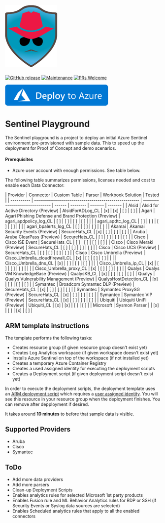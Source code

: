 ![logo](./media/securehats-200x.png)
=========
[![GitHub release](https://img.shields.io/github/release/SecureHats/Sentinel-playground.svg?style=flat-square)](https://github.com/SecureHats/Sentinel-playground/releases)
[![Maintenance](https://img.shields.io/maintenance/yes/2021.svg?style=flat-square)]()
[![PRs Welcome](https://img.shields.io/badge/PRs-welcome-brightgreen.svg?style=flat-square)](http://makeapullrequest.com)

[![Deploy To Azure](https://raw.githubusercontent.com/Azure/azure-quickstart-templates/master/1-CONTRIBUTION-GUIDE/images/deploytoazure.svg?sanitize=true)](https://portal.azure.com/#create/Microsoft.Template/uri/https%3A%2F%2Fraw.githubusercontent.com%2FSecureHats%2FSentinel-playground%2Fmain%2FARM-Templates%2Fazuredeploy.json/createUIDefinitionUri/https%3A%2F%2Fraw.githubusercontent.com%2FSecureHats%2FSentinel-playground%2Fmain%2FARM-Templates%2FUiDefinition.json)
# Sentinel Playground

The Sentinel playground is a project to deploy an initial Azure Sentinel environment pre-provisioned with sample data. 
This to speed up the deployment for Proof of Concept and demo scenarios.

#### Prerequisites

- Azure user account with enough permissions. See table below.

The following table summarizes permissions, licenses needed and cost to enable each Data Connector:

| Provider   | Connector                                             | Custom Table                    | Parser | Workbook  Solution | Tested  |
| ---------- | ----------------------------------------------------- | ------------------------------- | ------ | -------- | ------- | ------- |
| Alsid      | Alsid for Active Directory (Preview)                  | AlsidForADLog_CL                |   [x]  |    [x]   |   [ ]   |   [ ]   |
| Agari      | Agari Phishing Defense and Brand Protection (Preview) | agari_apdpolicy_log_CL          |   [ ]  |    [ ]   |   [ ]   |   [ ]   |
|            |                                                       | agari_apdtc_log_CL              |   [ ]  |    [ ]   |   [ ]   |   [ ]   |
|            |                                                       | agari_bpalerts_log_CL           |   [ ]  |    [ ]   |   [ ]   |   [ ]   |
| Akamai     | Akamai Security Events (Preview)                      | SecureHats_CL                   |   [x]  |    [ ]   |   [ ]   |   [ ]   |
| Aruba      | Aruba ClearPass (Preview)                             | SecureHats_CL                   |   [ ]  |    [ ]   |   [ ]   |   [ ]   |
| Cisco      | Cisco ISE Event                                       | SecureHats_CL                   |   [ ]  |    [ ]   |   [ ]   |   [ ]   |
| Cisco      | Cisco Meraki (Preview)                                | SecureHats_CL                   |   [ ]  |    [ ]   |   [ ]   |   [ ]   |
| Cisco      | Cisco UCS (Preview)                                   | SecureHats_CL                   |   [ ]  |    [ ]   |   [ ]   |   [ ]   |
| Cisco      | Cisco Umbrella (Preview)                              | Cisco_Umbrella_cloudfirewall_CL |   [x]  |    [ ]   |   [ ]   |   [ ]   |
|            |                                                       | Cisco_Umbrella_dns_CL           |   [x]  |    [ ]   |   [ ]   |   [ ]   |
|            |                                                       | Cisco_Umbrella_ip_CL            |   [x]  |    [ ]   |   [ ]   |   [ ]   |
|            |                                                       | Cisco_Umbrella_proxy_CL         |   [x]  |    [ ]   |   [ ]   |   [ ]   |
| Qualys     | Qualys VM KnowledgeBase (Preview)                     | QualysKB_CL                     |   [x]  |    [ ]   |   [ ]   |   [ ]   |
| Qualys     | Qualys Vulnerability Management (Preview)             | QualysHostDetection_CL          |   [x]  |    [ ]   |   [ ]   |   [ ]   |
| Symantec   | Broadcom Symantec DLP (Preview)                       | SecureHats_CL                   |   [x]  |    [ ]   |   [ ]   |   [ ]   |
| Symantec   | Symantec ProxySG (Preview)                            | SecureHats_CL                   |   [x]  |    [ ]   |   [ ]   |   [ ]   |
| Symantec   | Symantec VIP (Preview)                                | SecureHats_CL                   |   [x]  |    [ ]   |   [ ]   |   [ ]   |
| Ubiquiti   | Ubiquiti UniFi (Preview)                              | Ubiquiti_CL                     |   [x]  |    [x]   |   [ ]   |   [ ]   |
| Microsoft  | Sysmon Parser                                         |                                 |   [x]  |    [ ]   |   [x]   |   [ ]   |


## ARM template instructions

The template performs the following tasks:

- Creates resource group (if given resource group doesn't exist yet)
- Creates Log Analytics workspace (if given workspace doesn't exist yet)
- Installs Azure Sentinel on top of the workspace (if not installed yet)
- Creates a temporary Azure Container Registry
- Creates a used assigned identity for executing the deployment scripts
- Creates a Deployment script (if given deployment script doesn't exist yet)

In order to execute the deployment scripts, the deployment template uses an [ARM deployment script](https://docs.microsoft.com/azure/azure-resource-manager/templates/deployment-script-template) which requires a [user assigned identity](https://docs.microsoft.com/azure/active-directory/managed-identities-azure-resources/overview). You will see this resource in your resource group when the deployment finishes. You can remove after depployment if desired.

It takes around **10 minutes** to before that sample data is visible.

## Supported Providers
- Aruba 
- Cisco
- Symantec

## ToDo
- Add more data providers
- Add more parsers
- Clean-up Deployment Scripts
- Enables analytics rules for selected Microsoft 1st party products 
- Enables Fusion rule and ML Behavior Analytics rules for RDP or SSH (if Security Events or Syslog data sources are selected)
- Enables Scheduled analytics rules that apply to all the enabled connectors 
